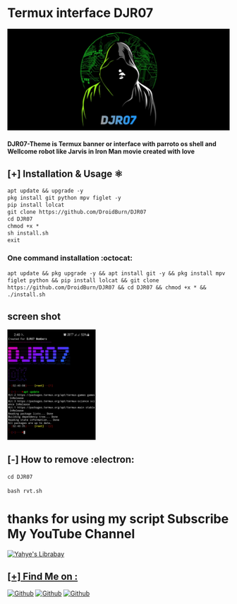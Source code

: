 # Termux interface DJR07 

<img src="/f.jpg" >

#### DJR07-Theme is Termux banner or interface with parroto os shell and Wellcome robot like Jarvis in Iron Man movie created with love

## [+] Installation & Usage :atom_symbol:
```
apt update && upgrade -y 
pkg install git python mpv figlet -y
pip install lolcat
git clone https://github.com/DroidBurn/DJR07
cd DJR07
chmod +x *
sh install.sh
exit
```
### One command installation :octocat:
```
apt update && pkg upgrade -y && apt install git -y && pkg install mpv figlet python && pip install lolcat && git clone https://github.com/DroidBurn/DJR07 && cd DJR07 && chmod +x * && ./install.sh
```
## screen shot

<img width="200px" src="/s.jpg" >

## [-] How to remove :electron:
```
cd DJR07

bash rvt.sh
```
# thanks for using my script Subscribe My YouTube Channel 
<a href="https://youtube.com/c/DroidBurn">
  <img align="center" alt="Yahye's Librabay" width="100px" src="https://upload.wikimedia.org/wikipedia/commons/thumb/2/27/Liberapay_logo_v2_white-on-yellow.svg/1200px-Liberapay_logo_v2_white-on-yellow.svg.png" />




## [+] Find Me on :

[![Github](https://img.shields.io/badge/Youtube-DroidBurn-blue?style=for-the-badge&logo=youtube)](https://youtube.com/c/DroidBurn)
[![Github](https://img.shields.io/badge/TELEGRAM-DJR07-orange?style=for-the-badge&logo=telegram)](https://telegram.me/askdroidb)
[![Github](https://img.shields.io/badge/Instagram-Dheeraj-aqua?style=for-the-badge&logo=instagram)](https://instagram.com/droid.burn)

